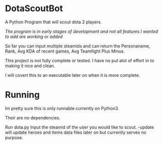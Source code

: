 # DotaScoutBot
A Python Program that will scout dota 2 players.

*The program is in early stages of development and not all features I wanted to add are working or added*

So far you can input multiple steamids and can return the Personaname, Rank, Avg KDA of recent games, Avg Teamfight Plus Minus.

This project is not fully complete or tested. I have no put alot of effort in to making it nice and clean.

I will covert this to an executable later on when it is more complete.

# Running
Im pretty sure this is only runnable currently on Python3.

Their are no dependencies.

Run dota.py
Input the steamid of the user you would like to scout.
-update will update heroes and items data files later on but currently serves no purpose.
